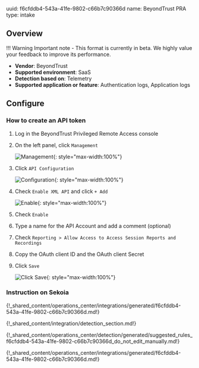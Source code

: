 uuid: f6cfddb4-543a-41fe-9802-c66b7c90366d
name: BeyondTrust PRA
type: intake

## Overview

!!! Warning
    Important note - This format is currently in beta. We highly value your feedback to improve its performance.

- **Vendor**: BeyondTrust
- **Supported environment**: SaaS
- **Detection based on**: Telemetry
- **Supported application or feature**: Authentication logs, Application logs

## Configure

### How to create an API token

1. Log in the BeyondTrust Privileged Remote Access console
2. On the left panel, click `Management`

    ![Management](/assets/operation_center/integration_catalog/cloud_and_saas/beyondtrust/01_management.png){: style="max-width:100%"}

3. Click `API Configuration`
   
    ![Configuration](/assets/operation_center/integration_catalog/cloud_and_saas/beyondtrust/02_configuration.png){: style="max-width:100%"}

4. Check `Enable XML API` and click `+ Add`

    ![Enable](/assets/operation_center/integration_catalog/cloud_and_saas/beyondtrust/03_enable_api_key.png){: style="max-width:100%"}

5. Check `Enable`
6. Type a name for the API Account and add a comment (optional)
7. Check `Reporting > Allow Access to Access Session Reports and Recordings`
8. Copy the OAuth client ID and the OAuth client Secret
9. Click `Save`

    ![Click Save](/assets/operation_center/integration_catalog/cloud_and_saas/beyondtrust/04_create_api_key.png){: style="max-width:100%"}

### Instruction on Sekoia

{!_shared_content/operations_center/integrations/generated/f6cfddb4-543a-41fe-9802-c66b7c90366d.md!}

{!_shared_content/integration/detection_section.md!}

{!_shared_content/operations_center/detection/generated/suggested_rules_f6cfddb4-543a-41fe-9802-c66b7c90366d_do_not_edit_manually.md!}

{!_shared_content/operations_center/integrations/generated/f6cfddb4-543a-41fe-9802-c66b7c90366d.md!}
